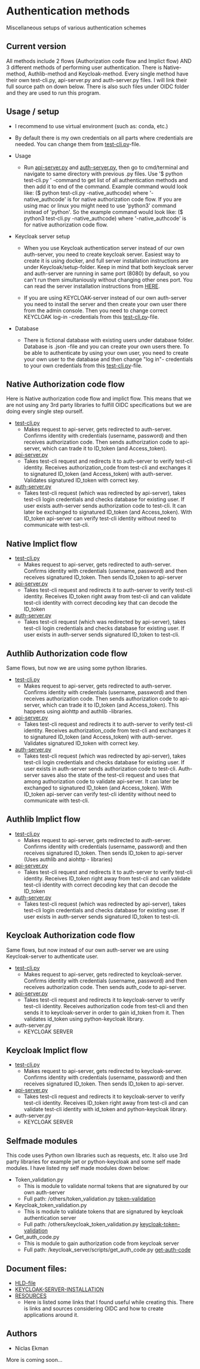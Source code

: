# Authentication methods
Miscellaneous setups of various authentication schemes

## Current version
All methods include 2 flows (Authorization code flow and Implict flow) AND 3 different methods of performing user authentication. There is Native-method, Authlib-method and Keycloak-method. Every single method have their own test-cli.py, api-server.py and auth-server.py files. I will link their full source path on down below. There is also such files under OIDC folder and they are used to run this program. 

## Usage / setup

* I recommend to use virtual environment (such as: conda, etc.)

* By default there is my own credentials on all parts where credentials are needed. You can change them from [test-cli.py](OIDC/test-cli.py)-file.

* Usage
	- Run [api-server.py](OIDC/api-server.py) and [auth-server.py](OIDC/auth-server.py), then go to cmd/terminal and navigate to same directory with previous .py files. Use '$ python test-cli.py ' -command to get list of all authentication methods and then add it to end of the command.
	Example command would look like: ($ python test-cli.py -native_authcode) where '-native_authcode' is for native authorization code flow. If you are using mac or linux 
	you might need to use 'python3' command instead of 'python'. So the example command would look like: ($ python3 test-cli.py -native_authcode) where '-native_authcode' is for native authorization code flow.
* Keycloak server setup
	- When you use Keycloak authentication server instead of our own auth-server, you need to create keycloak server. Easiest way to create it is using docker, and full
	server installation instructions are under Keycloak/setup-folder. Keep in mind that both keycloak server and auth-server are running in same port (8080) by default,
	so you can't run them simultaniously without changing other ones port. You can read the server installation instructions from [HERE](OIDC/Docs/KEYCLOAK_SERVER_INSTALLATION.txt).

	- If you are using KEYCLOAK-server instead of our own auth-server you need to install the server and then create your own user there from the admin console. Then you need to change correct KEYCLOAK log-in -credentials from this [test-cli.py](OIDC/test-cli.py)-file.

* Database
	- There is fictional database with existing users under database folder. Database is .json -file and you can create your own users there. To be able to authenticate by using your own user, you need to create your own user to the database and then change "log in"- credentials to your own credentials from this [test-cli.py](OIDC/test-cli.py)-file.


## Native Authorization code flow

Here is Native authorization code flow and implict flow. This means that we are not using any 3rd party libraries to fulfill OIDC specifications but we are doing every single step ourself. 

* [test-cli.py](OIDC/test_cli/auth_model/native_authcode.py)
	- Makes request to api-server, gets redirected to auth-server. Confirms identity with credentials (username, password) and then receives authorization code. 
	Then sends authorization code to api-server, which can trade it to ID_token (and Access_token).
* [api-server.py](OIDC/api_server/auth_model/native_authcode.py)
	- Takes test-cli request and redirects it to auth-server to verify test-cli identity. Receives authorization_code from test-cli and exchanges it to signatured ID_token (and Access_token) with auth-server. 
	Validates signatured ID_token with correct key.
* [auth-server.py](OIDC/auth_server/auth_model/native_authcode.py)
	- Takes test-cli request (which was redirected by api-server), takes test-cli login credentials and checks database for existing user. If user exists auth-server sends authorization code to test-cli. It can later be exchanged
	to signatured ID_token (and Access_token). With ID_token api-server can verify test-cli identity without need to communicate with test-cli.

## Native Implict flow

* [test-cli.py](OIDC/test_cli/auth_model/native_implict.py)
	- Makes request to api-server, gets redirected to auth-server. Confirms identity with credentials (username, password) and then receives signatured ID_token.
	Then sends ID_token to api-server
* [api-server.py](OIDC/api_server/auth_model/native_implict.py)
	- Takes test-cli request and redirects it to auth-server to verify test-cli identity. 
	Receives ID_token right away from test-cli and can validate test-cli identity with correct decoding key that can decode the ID_token
* [auth-server.py](OIDC/auth_server/auth_model/native_implict.py)
	- Takes test-cli request (which was redirected by api-server), takes test-cli login credentials and checks database for existing user. If user exists in auth-server sends signatured ID_token to test-cli.



## Authlib Authorization code flow

Same flows, but now we are using some python libraries.

* [test-cli.py](OIDC/test_cli/auth_model/authlib_authcode.py)
	- Makes request to api-server, gets redirected to auth-server. Confirms identity with credentials (username, password) and then receives authorization code. 
	Then sends authorization code to api-server, which can trade it to ID_token (and Access_token). This happens using aiohttp and authlib -libraries.
* [api-server.py](OIDC/api_server/auth_model/authlib_authcode.py)
	- Takes test-cli request and redirects it to auth-server to verify test-cli identity. Receives authorization_code from test-cli and exchanges it to signatured ID_token (and Access_token) with auth-server. 
	Validates signatured ID_token with correct key.
* [auth-server.py](OIDC/auth_server/auth_model/authlib_authcode.py)
	- Takes test-cli request (which was redirected by api-server), takes test-cli login credentials and checks database for existing user. 
	If user exists in auth-server sends authorization code to test-cli. 
	Auth-server saves also the state of the test-cli request and uses that among authorization code to validate api-server. 
	It can later be exchanged to signatured ID_token (and Access_token). With ID_token api-server can verify test-cli identity without need to communicate with test-cli.

## Authlib Implict flow

* [test-cli.py](OIDC/test_cli/auth_model/authlib_implict.py)
	- Makes request to api-server, gets redirected to auth-server. Confirms identity with credentials (username, password) and then receives signatured ID_token.
	Then sends ID_token to api-server (Uses authlib and aiohttp - libraries)
* [api-server.py](OIDC/api_server/auth_model/authlib_implict.py)
	- Takes test-cli request and redirects it to auth-server to verify test-cli identity. 
	Receives ID_token right away from test-cli and can validate test-cli identity with correct decoding key that can decode the ID_token
* [auth-server.py](OIDC/auth_server/auth_model/authlib_implict.py)
	- Takes test-cli request (which was redirected by api-server), takes test-cli login credentials and checks database for existing user. If user exists in auth-server sends signatured ID_token to test-cli.

## Keycloak Authorization code flow 

Same flows, but now instead of our own auth-server we are using Keycloak-server to authenticate user.

* [test-cli.py](OIDC/test_cli/auth_model/keycloak_authcode.py)
	- Makes request to api-server, gets redirected to keycloak-server. Confirms identity with credentials (username, password) and then receives authorization code.
	Then sends auth_code to api-server.
* [api-server.py](OIDC/api_server/auth_model/keycloak_authcode.py)
	- Takes test-cli request and redirects it to keycloak-server to verify test-cli identity. 
	Receives authorization code from test-cli and then sends it to keycloak-server in order to gain id_token from it. Then validates id_token using python-keycloak library.
* auth-server.py
	- KEYCLOAK SERVER

## Keycloak Implict flow

* [test-cli.py](OIDC/test_cli/auth_model/keycloak_implict.py)
	- Makes request to api-server, gets redirected to keycloak-server. Confirms identity with credentials (username, password) and then receives signatured ID_token.
	Then sends ID_token to api-server.
* [api-server.py](OIDC/api_server/auth_model/keycloak_implict.py)
	- Takes test-cli request and redirects it to keycloak-server to verify test-cli identity. 
	Receives ID_token right away from test-cli and can validate test-cli identity with id_token and python-keycloak library.
* auth-server.py
	- KEYCLOAK SERVER

## Selfmade modules

This code uses Python own libraries such as requests, etc. It also use 3rd party libraries for example jwt or python-keycloak and some self made modules. I have listed my self made modules down below:

* Token_validation.py
	- This is module to validate normal tokens that are signatured by our own auth-server
	- Full path: /others/token_validation.py [token-validation](OIDC/others/token_validation.py)
* Keycloak_token_validation.py
	- This is module to validate tokens that are signatured by keycloak authentication server
	- Full path: /others/keycloak_token_validation.py [keycloak-token-validation](OIDC/others/keycloak_token_validation.py)
* Get_auth_code.py
	- This is module to gain authorization code from keycloak server
	- Full path: /keycloak_server/scripts/get_auth_code.py [get-auth-code](OIDC/others/get_auth_code.py)


	
## Document files:

* [HLD-file](OIDC/Docs/HLD.md)
* [KEYCLOAK-SERVER-INSTALLATION](OIDC/Docs/KEYCLOAK_SERVER_INSTALLATION.txt)
* [RESOURCES](OIDC/Docs/resources.txt)
	- Here is listed some links that I found useful while creating this. There is links and sources considering OIDC and how to create applications around it.


## Authors
* Niclas Ekman


More is coming soon...
